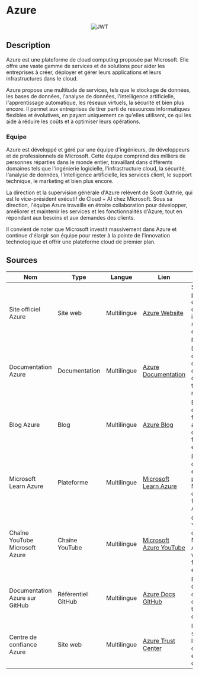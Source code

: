 # Azure
<p align="center">
    <img alt="JWT" src="https://www.edunao.com/wp-content/uploads/2022/07/Microsoft-Azure.png">
</p>

## Description
Azure est une plateforme de cloud computing proposée par Microsoft. Elle offre une vaste gamme de services et de solutions pour aider les entreprises à créer, déployer et gérer leurs applications et leurs infrastructures dans le cloud.

Azure propose une multitude de services, tels que le stockage de données, les bases de données, l'analyse de données, l'intelligence artificielle, l'apprentissage automatique, les réseaux virtuels, la sécurité et bien plus encore. Il permet aux entreprises de tirer parti de ressources informatiques flexibles et évolutives, en payant uniquement ce qu'elles utilisent, ce qui les aide à réduire les coûts et à optimiser leurs opérations.

### Equipe
Azure est développé et géré par une équipe d'ingénieurs, de développeurs et de professionnels de Microsoft. Cette équipe comprend des milliers de personnes réparties dans le monde entier, travaillant dans différents domaines tels que l'ingénierie logicielle, l'infrastructure cloud, la sécurité, l'analyse de données, l'intelligence artificielle, les services client, le support technique, le marketing et bien plus encore.

La direction et la supervision générale d'Azure relèvent de Scott Guthrie, qui est le vice-président exécutif de Cloud + AI chez Microsoft. Sous sa direction, l'équipe Azure travaille en étroite collaboration pour développer, améliorer et maintenir les services et les fonctionnalités d'Azure, tout en répondant aux besoins et aux demandes des clients.

Il convient de noter que Microsoft investit massivement dans Azure et continue d'élargir son équipe pour rester à la pointe de l'innovation technologique et offrir une plateforme cloud de premier plan.

## Sources
| Nom                      | Type              | Langue  | Lien                                                                                             | Description                                                                                     | Tags                         | Note |
|--------------------------|-------------------|---------|-------------------------------------------------------------------------------------------------|-------------------------------------------------------------------------------------------------|------------------------------|------|
| Site officiel Azure     | Site web          | Multilingue | [Azure Website](https://azure.microsoft.com/)                                               | Site web principal d'Azure avec des informations sur les services et les solutions proposés. | Azure, Cloud Computing       | 5/5  |
| Documentation Azure     | Documentation     | Multilingue | [Azure Documentation](https://docs.microsoft.com/fr-fr/azure/)                              | Documentation complète d'Azure, comprenant des guides, des tutoriels et des références.         | Azure, Cloud Computing       | 5/5  |
| Blog Azure              | Blog              | Multilingue | [Azure Blog](https://azure.microsoft.com/blog/)                                              | Blog officiel d'Azure, fournissant des articles sur les dernières fonctionnalités et mises à jour. | Azure, Cloud Computing       | 5/5  |
| Microsoft Learn Azure   | Plateforme        | Multilingue | [Microsoft Learn Azure](https://docs.microsoft.com/fr-fr/learn/azure/)                        | Plateforme d'apprentissage en ligne proposée par Microsoft, avec des modules de formation sur Azure. | Azure, Cloud Computing       | 4/5  |
| Chaîne YouTube Microsoft Azure | Chaîne YouTube    | Multilingue | [Microsoft Azure YouTube](https://www.youtube.com/c/MicrosoftAzure)                           | Chaîne YouTube officielle de Microsoft Azure, avec des vidéos sur les fonctionnalités et les tutoriels. | Azure, Cloud Computing       | 4/5  |
| Documentation Azure sur GitHub | Référentiel GitHub | Multilingue | [Azure Docs GitHub](https://github.com/MicrosoftDocs/azure-docs)                              | Référentiel GitHub contenant la documentation technique d'Azure.                               | Azure, Cloud Computing       | 3/5  |
| Centre de confiance Azure | Site web          | Multilingue | [Azure Trust Center](https://azure.microsoft.com/fr-fr/trust-center/)                         | Informations sur la sécurité, la confidentialité et la conformité d'Azure.                      | Azure, Security, Compliance  | 3/5  |
